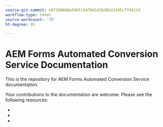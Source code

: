 ```yaml
---
source-git-commit: a8f380668e59bfc5470d142bd82a3245cf74913d
workflow-type: tm+mt
source-wordcount: '75'
ht-degree: 0%

---
```

# AEM Forms Automated Conversion Service Documentation

This is the repository for AEM Forms Automated Conversion Service documentation.

Your contributions to the documentation are welcome. Please see the following resources:

* [](contributing.md)
* [](guidelines.md)
* [](code-of-conduct.md)
